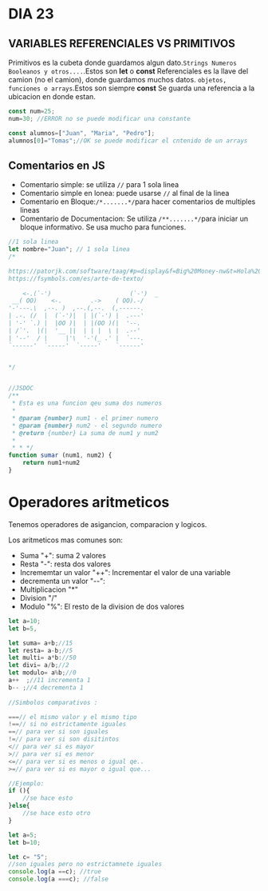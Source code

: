 # DIA 23

## VARIABLES REFERENCIALES VS PRIMITIVOS

Primitivos es la cubeta donde guardamos algun dato.`Strings Numeros Booleanos y otros....`.Estos son **let** o **const**
Referenciales es la llave del camion (no el camion), donde guardamos muchos datos. `objetos, funciones o arrays`.Estos son siempre **const**
Se guarda una referencia a la ubicacion en donde estan.


```js
const num=25;
num=30; //ERROR no se puede modificar una constante

const alumnos=["Juan", "Maria", "Pedro"];
alumnos[0]="Tomas";//OK se puede modificar el cntenido de un arrays


```

## Comentarios en JS

- Comentario simple: se utiliza `//` para 1 sola linea
- Comentario simple en lonea: puede usarse `//` al final de la linea
- Comentario en Bloque:`/*.......*/`para hacer comentarios de multiples lineas
- Comentario de Documentacion: Se utiliza `/**.......*/`para iniciar un bloque informativo. Se usa mucho para funciones.

```js
//1 sola linea
let nombre="Juan"; // 1 sola linea
/*

https://patorjk.com/software/taag/#p=display&f=Big%20Money-nw&t=Hola%20CEI
https://fsymbols.com/es/arte-de-texto/
  
    <-.(`-')                      (`-')  _ 
 __( OO)    <-.        .->    ( OO).-/ 
'-'---.\  ,--. )  ,--.(,--.  (,------. 
| .-. (/  |  (`-')|  | |(`-') |  .---' 
| '-' `.) |  |OO )|  | |(OO )(|  '--.  
| /`'.  |(|  '__ ||  | | |  \ |  .--'  
| '--'  / |     |'\  '-'(_ .' |  `---. 
`------'  `-----'  `-----'    `------'


*/


//JSDOC
/**
 * Esta es una funcion qeu suma dos numeros 
 * 
 * @param {number} num1 - el primer numero 
 * @param {number} num2 - el segundo numero
 * @return {number} La suma de num1 y num2
 * 
 * * */
function sumar (num1, num2) {
    return num1+num2
}
```


# Operadores aritmeticos

Tenemos operadores de asigancion, comparacion y logicos.

Los aritmeticos mas comunes son: 
- Suma "+": suma 2 valores 
- Resta "-": resta dos valores
- Incrememtar un valor "++": Incrementar el valor de una variable
- decrementa un valor "--": 
- Multiplicacion "*"
- Division "/"
- Modulo "%": El resto de la division de dos valores


```js
let a=10;
let b=5,

let suma= a+b;//15
let resta= a-b;//5
let multi= a*b://50
let divi= a/b;//2
let modulo= a%b;//0
a++  ;//11 incrementa 1
b-- ;//4 decrementa 1
 
//Simbolos comparativos :

===// el mismo valor y el mismo tipo 
!==// si no estrictamente iguales
==// para ver si son iguales
!=// para ver si son disitintos
<// para ver si es mayor
>// para ver si es menor
<=// para ver si es menos o igual qe..
>=// para ver si es mayor o igual que...

//Ejemplo:
if (){
    //se hace esto
}else{
    //se hace esto otro
}

let a=5;
let b=10;

let c= "5";
//son iguales pero no estrictamnete iguales 
console.log(a ==c); //true
console.log(a ===c); //false


```